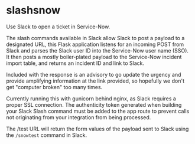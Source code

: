 # slashsnow

Use Slack to open a ticket in Service-Now.

The slash commands available in Slack allow Slack to post a payload to a designated URL, this Flask application listens for an incoming POST from Slack and parses the Slack user ID into the Service-Now user name (SSO).  It then posts a mostly boiler-plated payload to the Service-Now incident import table, and returns an incident ID and link to Slack.

Included with the response is an advisory to go update the urgency and provide amplifying information at the link provided, so hopefully we don't get "computer broken" too many times.

Currently running this with gunicorn behind nginx, as Slack requires a proper SSL connection.  The authenticity token generated when building your Slack Slash command must be added to the app route to prevent calls not originating from your integration from being processed.

The /test URL will return the form values of the payload sent to Slack using the `/snowtest` command in Slack.
